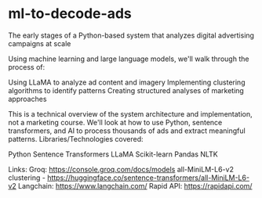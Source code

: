 # ml-to-decode-ads
The early stages of a Python-based system that analyzes digital advertising campaigns at scale

Using machine learning and large language models, we'll walk through the process of:

Using LLaMA to analyze ad content and imagery
Implementing clustering algorithms to identify patterns
Creating structured analyses of marketing approaches

This is a technical overview of the system architecture and implementation, not a marketing course. We'll look at how to use Python, sentence transformers, and AI to process thousands of ads and extract meaningful patterns.
Libraries/Technologies covered:

Python
Sentence Transformers
LLaMA
Scikit-learn
Pandas
NLTK

Links:
Groq: https://console.groq.com/docs/models
all-MiniLM-L6-v2 clustering - https://huggingface.co/sentence-transformers/all-MiniLM-L6-v2
Langchain: https://www.langchain.com/
Rapid API: https://rapidapi.com/
